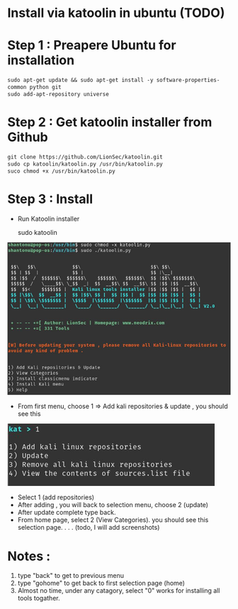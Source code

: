 # Install via katoolin in ubuntu (TODO)

# Step 1 : Preapere Ubuntu for installation

    sudo apt-get update && sudo apt-get install -y software-properties-common python git
    sudo add-apt-repository universe

# Step 2 : Get katoolin installer from Github

    git clone https://github.com/LionSec/katoolin.git
    sudo cp katoolin/katoolin.py /usr/bin/katoolin.py
    suco chmod +x /usr/bin/katoolin.py
# Step 3 : Install 
- Run Katoolin installer 

    sudo katoolin

![First Menu to choose](katoolin-1.JPG)

- From first menu, choose 1 => Add kali repositories & update , you should see this 

![Submenu of selection 1](katoolin-2.JPG)

- Select 1 (add repositories)
- After adding , you will back to selection menu, choose 2 (update)
- After update complete type back. 
- From home page, select 2 (View Categories). you should see this selection page. 
.
.
.
(todo, I will add screenshots)

# Notes : 
1. type "back" to get to previous menu
2. type "gohome" to get back to first selection page (home)
3. Almost no time, under any catagory, select "0" works for installing all tools togather. 
